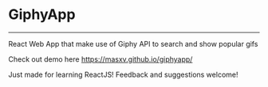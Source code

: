 # GiphyApp
----------

React Web App that make use of Giphy API to search and show popular gifs

Check out demo here
https://masxv.github.io/giphyapp/


Just made for learning ReactJS!
Feedback and suggestions welcome!

